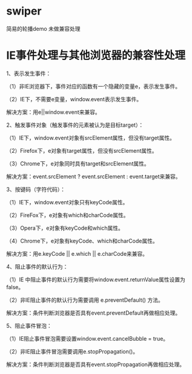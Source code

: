 # swiper
简易的轮播demo
未做兼容处理
# IE事件处理与其他浏览器的兼容性处理
1、表示发生事件：     

（1）非IE浏览器下，事件对应的函数有一个隐藏的变量e，表示发生事件。

（2）IE下，不需要e变量，window.event表示发生事件。    

解决方案：用e||window.event来兼容。    

2、触发事件对象（触发事件的元素被认为是目标target）：    

（1）IE下，window.event对象有srcElement属性，但没有target属性。  

（2）Firefox下，e对象有target属性，但没有srcElement属性。   

（3）Chrome下，e对象同时具有target和srcElement属性。   

解决方案：event.srcElement ? event.srcElement : event.target来兼容。    


3、按键码（字符代码）：      

（1）IE下，window.event对象只有keyCode属性。    

（2）FireFox下，e对象有which和charCode属性。	 

（3）Opera下，e对象有keyCode和which属性。		

（4）Chrome下，e对象有keyCode、which和charCode属性。	

解决方案：用e.keyCode || e.which || e.charCode来兼容。		

4、阻止事件的默认行为：			

（1）IE 中阻止事件的默认行为需要将window.event.returnValue属性设置为false。			

（2）非IE阻止事件的默认行为需要调用 e.preventDefault() 方法。	

解决方案：条件判断浏览器是否具有event.preventDefault再做相应处理。


5、阻止事件冒泡：		

（1）IE阻止事件冒泡需要设置window.event.cancelBubble = true。

（2）非IE阻止事件冒泡需要调用e.stopPropagation()。		

解决方案：条件判断浏览器是否具有event.stopPropagation再做相应处理。		